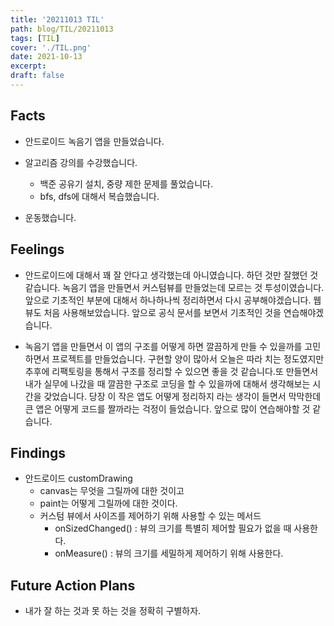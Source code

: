 ```yaml
---
title: '20211013 TIL'
path: blog/TIL/20211013
tags: [TIL]
cover: './TIL.png'
date: 2021-10-13
excerpt:
draft: false
---
```


## Facts

- 안드로이드 녹음기 앱을 만들었습니다.

- 알고리즘 강의를 수강했습니다.

  - 백준 공유기 설치, 중량 제한 문제를 풀었습니다.
  - bfs, dfs에 대해서 복습했습니다.

- 운동했습니다.

## Feelings

- 안드로이드에 대해서 꽤 잘 안다고 생각했는데 아니였습니다. 하던 것만 잘했던 것 같습니다. 녹음기 앱을 만들면서 커스텀뷰를 만들었는데 모르는 것 투성이였습니다. 앞으로 기초적인 부분에 대해서 하나하나씩 정리하면서 다시 공부해야겠습니다. 웹뷰도 처음 사용해보았습니다. 앞으로 공식 문서를 보면서 기초적인 것을 연습해야겠습니다.

- 녹음기 앱을 만들면서 이 앱의 구조를 어떻게 하면 깔끔하게 만들 수 있을까를 고민하면서 프로젝트를 만들었습니다. 구현할 양이 많아서 오늘은 따라 치는 정도였지만 추후에 리팩토링을 통해서 구조를 정리할 수 있으면 좋을 것 같습니다.또 만들면서 내가 실무에 나갔을 때 깔끔한 구조로 코딩을 할 수 있을까에 대해서 생각해보는 시간을 갖었습니다. 당장 이 작은 앱도 어떻게 정리하지 라는 생각이 들면서 막막한데 큰 앱은 어떻게 코드를 짤까라는 걱정이 들었습니다. 앞으로 많이 연습해야할 것 같습니다.

## Findings

- 안드로이드 customDrawing
  - canvas는 무엇을 그릴까에 대한 것이고
  - paint는 어떻게 그릴까에 대한 것이다.
  - 커스텀 뷰에서 사이즈를 제어하기 위해 사용할 수 있는 메서드
    - onSizedChanged() : 뷰의 크기를 특별히 제어할 필요가 없을 때 사용한다.
    - onMeasure() : 뷰의 크기를 세밀하게 제어하기 위해 사용한다.

## Future Action Plans

- 내가 잘 하는 것과 못 하는 것을 정확히 구별하자.
